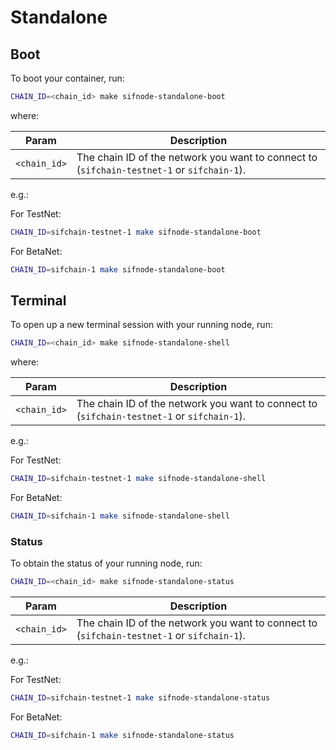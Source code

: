 # Standalone

## Boot

To boot your container, run:

```bash
CHAIN_ID=<chain_id> make sifnode-standalone-boot
```

where:

|Param|Description|
|-----|----------|
|`<chain_id>`|The chain ID of the network you want to connect to (`sifchain-testnet-1` or `sifchain-1`).|

e.g.:

For TestNet:

```bash
CHAIN_ID=sifchain-testnet-1 make sifnode-standalone-boot
```

For BetaNet:

```bash
CHAIN_ID=sifchain-1 make sifnode-standalone-boot
```

## Terminal

To open up a new terminal session with your running node, run:

```bash
CHAIN_ID=<chain_id> make sifnode-standalone-shell
```

where:

|Param|Description|
|-----|----------|
|`<chain_id>`|The chain ID of the network you want to connect to (`sifchain-testnet-1` or `sifchain-1`).|

e.g.:

For TestNet:

```bash
CHAIN_ID=sifchain-testnet-1 make sifnode-standalone-shell
```

For BetaNet:

```bash
CHAIN_ID=sifchain-1 make sifnode-standalone-shell
```

### Status

To obtain the status of your running node, run:

```bash
CHAIN_ID=<chain_id> make sifnode-standalone-status
```

|Param|Description|
|-----|----------|
|`<chain_id>`|The chain ID of the network you want to connect to (`sifchain-testnet-1` or `sifchain-1`).|

e.g.:

For TestNet:

```bash
CHAIN_ID=sifchain-testnet-1 make sifnode-standalone-status
```

For BetaNet:

```bash
CHAIN_ID=sifchain-1 make sifnode-standalone-status
```
